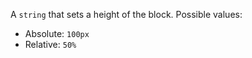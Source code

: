 A `string` that sets a height of the block. Possible values:

- Absolute: `100px`
- Relative: `50%`
